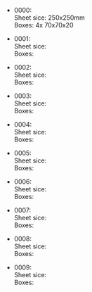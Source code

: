 * 0000:    
Sheet sice: 250x250mm    
Boxes: 4x 70x70x20

* 0001:    
Sheet sice:  
Boxes:

* 0002:    
Sheet sice:  
Boxes:

* 0003:    
Sheet sice:  
Boxes:

* 0004:    
Sheet sice:  
Boxes:

* 0005:    
Sheet sice:  
Boxes:

* 0006:    
Sheet sice:  
Boxes:

* 0007:    
Sheet sice:  
Boxes:

* 0008:    
Sheet sice:  
Boxes:

* 0009:    
Sheet sice:  
Boxes:
